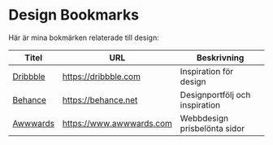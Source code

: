 # Design Bookmarks

Här är mina bokmärken relaterade till design:

| Titel                       | URL                                  | Beskrivning                       |
|-----------------------------|--------------------------------------|-----------------------------------|
| [Dribbble](https://dribbble.com) | https://dribbble.com               | Inspiration för design           |
| [Behance](https://behance.net) | https://behance.net                 | Designportfölj och inspiration   |
| [Awwwards](https://www.awwwards.com) | https://www.awwwards.com       | Webbdesign prisbelönta sidor     |
